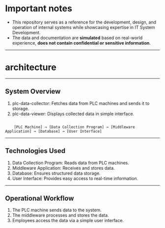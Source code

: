 # **Important notes**
- This repository serves as a reference for the development, design, and operation of internal systems while showcasing expertise in IT System Development.
- The data and documentation are **simulated** based on real-world experience,
**does not contain confidential or sensitive information**.
---
# architecture
---
## System Overview

1. plc-data-collector: Fetches data from PLC machines and sends it to storage.
2. plc-data-viewer: Displays collected data in simple interface.

```

	[PLC Machine] → [Data Collection Program] → [Middleware Application] → [Database] → [User Interface]

```

---

## Technologies Used
1. Data Collection Program: Reads data from PLC machines.
2. Middleware Application: Receives and stores data.
3. Database: Ensures structured data storage.
4. User Interface: Provides easy access to real-time information.

---

## Operational Workflow
1. The PLC machine sends data to the system.
2. The middleware processes and stores the data.
3. Employees access the data via a simple user interface.
  



